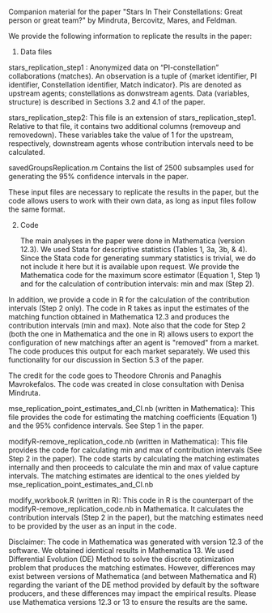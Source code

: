 Companion material for the paper "Stars In Their Constellations: Great person or great team?"
by Mindruta, Bercovitz, Mares, and Feldman.

We provide the following information to replicate the results in the paper: 
1.	Data files

stars_replication_step1	: Anonymized data on “PI-constellation” collaborations (matches). An observation is a tuple of {market identifier, PI identifier, Constellation identifier, Match indicator}. PIs are denoted as upstream agents; constellations as donwstream agents. Data (variables, structure) is described in Sections 3.2 and 4.1 of the paper. 

stars_replication_step2: This file is an extension of stars_replication_step1. Relative to that file, it contains two additional columns (removeup and removedown). These variables take the value of 1 for the upstream, respectively, downstream agents whose contribution intervals need to be calculated. 

savedGroupsReplication.m Contains the list of 2500 subsamples used for generating the 95% confidence intervals in the paper. 

These input files are necessary to replicate the results in the paper, but the code allows users to work with their own data, as long as input files follow the same format.  

2. Code
   
   The main analyses in the paper were done in Mathematica (version 12.3). We used Stata for descriptive statistics (Tables 1, 3a, 3b, & 4). Since the Stata code for generating summary statistics is trivial, we do not include it here but it is available upon request. We provide the Mathematica code for the maximum score estimator (Equation 1, Step 1) and for the calculation of contribution intervals: min and max (Step 2).

In addition, we provide a code in R for the calculation of the contribution intervals (Step 2 only). The code in R takes as input the estimates of the matching function obtained in Mathematica 12.3 and produces the contribution intervals (min and max). Note also that the code for Step 2 (both the one in Mathematica and the one in R) allows users to export the configuration of new matchings after an agent is "removed" from a market. The code produces this output for each market separately. We used this functionality for our discussion in Section 5.3 of the paper. 
      
The credit for the code goes to Theodore Chronis and Panaghis Mavrokefalos. The code was created in close consultation with Denisa Mindruta.

mse_replication_point_estimates_and_CI.nb (written in Mathematica): This file provides the code for estimating the matching coefficients (Equation 1) and the 95% confidence intervals. See Step 1 in the paper. 

modifyR-remove_replication_code.nb (written in Mathematica): This file provides the code for calculating min and max of contribution intervals (See Step 2 in the paper). The code starts by calculating the matching estimates internally and then proceeds to calculate the min and max of value capture intervals. The matching estimates are identical to the ones yielded by mse_replication_point_estimates_and_CI.nb

modify_workbook.R (written in R): This code in R is the counterpart of the modifyR-remove_replication_code.nb in Mathematica. It calculates the contribution intervals (Step 2 in the paper), but the matching estimates need to be provided by the user as an input in the code. 

Disclaimer: The code in Mathematica was generated with version 12.3 of the software. We obtained identical results in Mathematica 13. We used Differential Evolution (DE) Method to solve the discrete optimization problem that produces the matching estimates. However, differences may exist between versions of Mathematica (and between Mathematica and R) regarding the variant of the DE method provided by default by the software producers, and these differences may impact the empirical results. Please use Mathematica versions 12.3 or 13 to ensure the results are the same.
